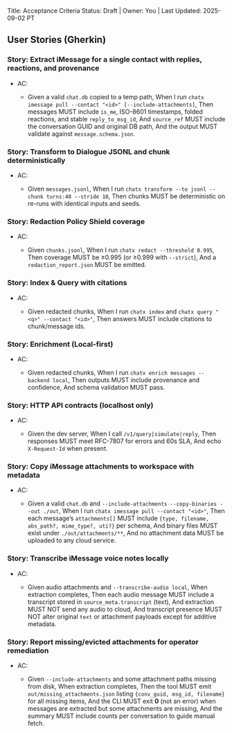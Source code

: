 Title: Acceptance Criteria
Status: Draft | Owner: You | Last Updated: 2025-09-02 PT

## User Stories (Gherkin)

### Story: Extract iMessage for a single contact with replies, reactions, and provenance

* AC:

  * Given a valid `chat.db` copied to a temp path,
    When I run `chatx imessage pull --contact "<id>" [--include-attachments]`,
    Then messages MUST include `is_me`, ISO-8601 timestamps, folded reactions, and stable `reply_to_msg_id`,
    And `source_ref` MUST include the conversation GUID and original DB path,
    And the output MUST validate against `message.schema.json`.

### Story: Transform to Dialogue JSONL and chunk deterministically

* AC:

  * Given `messages.jsonl`,
    When I run `chatx transform --to jsonl --chunk turns:40 --stride 10`,
    Then chunks MUST be deterministic on re-runs with identical inputs and seeds.

### Story: Redaction Policy Shield coverage

* AC:

  * Given `chunks.jsonl`,
    When I run `chatx redact --threshold 0.995`,
    Then coverage MUST be ≥0.995 (or ≥0.999 with `--strict`),
    And a `redaction_report.json` MUST be emitted.

### Story: Index & Query with citations

* AC:

  * Given redacted chunks,
    When I run `chatx index` and `chatx query "<q>" --contact "<id>"`,
    Then answers MUST include citations to chunk/message ids.

### Story: Enrichment (Local-first)

* AC:

  * Given redacted chunks,
    When I run `chatx enrich messages --backend local`,
    Then outputs MUST include provenance and confidence,
    And schema validation MUST pass.

### Story: HTTP API contracts (localhost only)

* AC:

  * Given the dev server,
    When I call `/v1/query|simulate|reply`,
    Then responses MUST meet RFC-7807 for errors and 60s SLA,
    And echo `X-Request-Id` when present.

### Story: Copy iMessage attachments to workspace with metadata

* AC:

  * Given a valid `chat.db` and `--include-attachments --copy-binaries --out ./out`,
    When I run `chatx imessage pull --contact "<id>"`,
    Then each message’s `attachments[]` MUST include `{type, filename, abs_path?, mime_type?, uti?}` per schema,
    And binary files MUST exist under `./out/attachments/**`,
    And no attachment data MUST be uploaded to any cloud service.

### Story: Transcribe iMessage voice notes locally

* AC:

  * Given audio attachments and `--transcribe-audio local`,
    When extraction completes,
    Then each audio message MUST include a transcript stored in `source_meta.transcript` (text),
    And extraction MUST NOT send any audio to cloud,
    And transcript presence MUST NOT alter original `text` or attachment payloads except for additive metadata.

### Story: Report missing/evicted attachments for operator remediation

* AC:

  * Given `--include-attachments` and some attachment paths missing from disk,
    When extraction completes,
    Then the tool MUST emit `out/missing_attachments.json` listing `{conv_guid, msg_id, filename}` for all missing items,
    And the CLI MUST exit **0** (not an error) when messages are extracted but some attachments are missing,
    And the summary MUST include counts per conversation to guide manual fetch.
